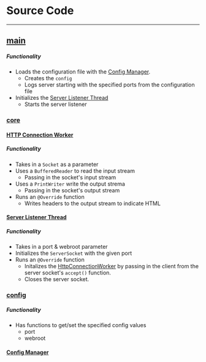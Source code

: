 # Source Code

---

## [main](./main/java/com/mjanglin/httpserver/Main.java)

##### Functionality

- Loads the configuration file with the [Config Manager]().
    - Creates the `config`
    - Logs server starting with the specified ports from the configuration file
- Initializes the [Server Listener Thread]()
    - Starts the server listener


### [core](/src/main/java/com/mjanglin/httpserver/config/)

#### [HTTP Connection Worker](/src/main/java/com/mjanglin/httpserver/core/HttpConnectionWorker.java)


##### Functionality

- Takes in a `Socket` as a parameter
- Uses a `BufferedReader` to read the input stream
    - Passing in the socket's input stream
- Uses a `PrintWriter` write the output strema
    - Passing in the socket's output stream
- Runs an `@Override` function
    - Writes headers to the output stream to indicate HTML

#### [Server Listener Thread](/src/main/java/com/mjanglin/httpserver/core/ServerListenerThread.java)

##### Functionality
- Takes in a port & webroot parameter
- Initializes the `ServerSocket` with the given port
- Runs an `@Override` function
    - Initalizes the [HttpConnectionWorker](#http-connection-worker) by passing in the client from the server socket's `accept()` function.
    - Closes the server socket.

### [config](./main/java/com/mjanglin/httpserver/config/Config.java)

##### Functionality
- Has functions to get/set the specified config values
    - port
    - webroot

#### [Config Manager](/src/main/java/com/mjanglin/httpserver/config/ConfigManager.java)

